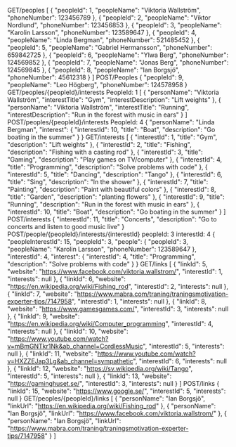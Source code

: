 GET/peoples
[
  {
    "peopleId": 1,
    "peopleName": "Viktoria Wallström",
    "phoneNumber": 123456789
  },
  {
    "peopleId": 2,
    "peopleName": "Viktor Nordlund",
    "phoneNumber": 123456853
  },
  {
    "peopleId": 3,
    "peopleName": "Karolin Larsson",
    "phoneNumber": 123589647
  },
  {
    "peopleId": 4,
    "peopleName": "Linda Bergman",
    "phoneNumber": 521485452
  },
  {
    "peopleId": 5,
    "peopleName": "Gabriel Hermansson",
    "phoneNumber": 659842725
  },
  {
    "peopleId": 6,
    "peopleName": "Ylwa Berg",
    "phoneNumber": 124569852
  },
  {
    "peopleId": 7,
    "peopleName": "Jonas Berg",
    "phoneNumber": 124569845
  },
  {
    "peopleId": 8,
    "peopleName": "Ian Borgsjö",
    "phoneNumber": 45612318
  }
]
POST/Peoples
{
  "peopleId": 9,
  "peopleName": "Leo Högberg",
  "phoneNumber": 124578958
}
GET/peoples/{peopleId}/interests
PeopleId: 1
[
  {
    "personName": "Viktoria Wallström",
    "interestTitle": "Gym",
    "interestDescription": "Lift weights"
  },
  {
    "personName": "Viktoria Wallström",
    "interestTitle": "Running",
    "interestDescription": "Run in the forest with music in ears"
  }
]
POST/peoples/{peopleId}/interests
PeopleId: 4
{
  "personName": "Linda Bergman",
  "interest": {
    "interestId": 10,
    "title": "Boat",
    "description": "Go boating in the summer"
  }
}
GET/interests
[
  {
    "interestId": 1,
    "title": "Gym",
    "description": "Lift weights"
  },
  {
    "interestId": 2,
    "title": "Fishing",
    "description": "Fishing with a casting rod"
  },
  {
    "interestId": 3,
    "title": "Gaming",
    "description": "Play games on TV/computer"
  },
  {
    "interestId": 4,
    "title": "Programming",
    "description": "Solve problems with code"
  },
  {
    "interestId": 5,
    "title": "Dancing",
    "description": "Tango"
  },
  {
    "interestId": 6,
    "title": "Sing",
    "description": "In the shower"
  },
  {
    "interestId": 7,
    "title": "Painting",
    "description": "Paint with beautiful colors"
  },
  {
    "interestId": 8,
    "title": "Garden",
    "description": "planting flowers"
  },
  {
    "interestId": 9,
    "title": "Running",
    "description": "Run in the forest with music in ears"
  },
  {
    "interestId": 10,
    "title": "Boat",
    "description": "Go boating in the summer"
  }
]
POST/interests
{
  "interestId": 11,
  "title": "Concerts",
  "description": "Go to concerts and listen to good music live"
}
POST/people/{peopleId}/interests/{interestId}
peopleId: 3
interestId: 4
{
  "peopleInterestId": 15,
  "peopleId": 3,
  "people": {
    "peopleId": 3,
    "peopleName": "Karolin Larsson",
    "phoneNumber": 123589647
  },
  "interestId": 4,
  "interest": {
    "interestId": 4,
    "title": "Programming",
    "description": "Solve problems with code"
  }
}
GET/links
[
  {
    "linkId": 5,
    "website": "https://www.facebook.com/viktoria.wallstrom/",
    "interestId": 1,
    "interests": null
  },
  {
    "linkId": 6,
    "website": "https://en.wikipedia.org/wiki/Fishing_rod",
    "interestId": 2,
    "interests": null
  },
  {
    "linkId": 7,
    "website": "https://www.mabra.com/traning/traningsmotivation-experter-tips/7147958",
    "interestId": 1,
    "interests": null
  },
  {
    "linkId": 8,
    "website": "https://www.gamesgames.com/",
    "interestId": 3,
    "interests": null
  },
  {
    "linkId": 9,
    "website": "https://en.wikipedia.org/wiki/Computer_programming",
    "interestId": 4,
    "interests": null
  },
  {
    "linkId": 10,
    "website": "https://www.youtube.com/watch?v=mBmGNTkr1Nk&ab_channel=CordlessMusic",
    "interestId": 5,
    "interests": null
  },
  {
    "linkId": 11,
    "website": "https://www.youtube.com/watch?v=HXZZEJap3Lg&ab_channel=sympathetic",
    "interestId": 6,
    "interests": null
  },
  {
    "linkId": 12,
    "website": "https://sv.wikipedia.org/wiki/Tango",
    "interestId": 5,
    "interests": null
  },
  {
    "linkId": 13,
    "website": "https://gaminghuset.se/",
    "interestId": 3,
    "interests": null
  }
]
POST/links
{
  "linkId": 15,
  "website": "https://www.google.se/",
  "interestId": 5,
  "interests": null
}
GET/peoples/{peopleId}/links
[
  {
    "personName": "Ian Borgsjö",
    "linkUrl": "https://en.wikipedia.org/wiki/Fishing_rod"
  },
  {
    "personName": "Ian Borgsjö",
    "linkUrl": "https://www.facebook.com/viktoria.wallstrom/"
  },
  {
    "personName": "Ian Borgsjö",
    "linkUrl": "https://www.mabra.com/traning/traningsmotivation-experter-tips/7147958"
  }
]

